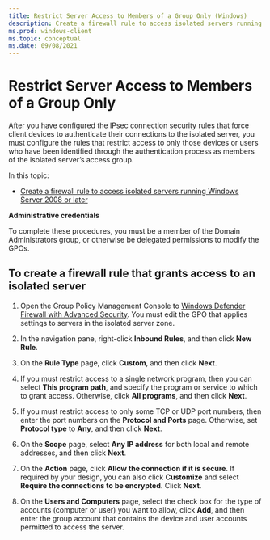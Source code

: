 ```yaml
---
title: Restrict Server Access to Members of a Group Only (Windows)
description: Create a firewall rule to access isolated servers running Windows Server 2008 or later and restrict server access to members of a group.
ms.prod: windows-client
ms.topic: conceptual
ms.date: 09/08/2021
---
```


# Restrict Server Access to Members of a Group Only


After you have configured the IPsec connection security rules that force client devices to authenticate their connections to the isolated server, you must configure the rules that restrict access to only those devices or users who have been identified through the authentication process as members of the isolated server’s access group.

In this topic:

-   [Create a firewall rule to access isolated servers running Windows Server 2008 or later](#to-create-a-firewall-rule-that-grants-access-to-an-isolated-server)

**Administrative credentials**

To complete these procedures, you must be a member of the Domain Administrators group, or otherwise be delegated permissions to modify the GPOs.

## To create a firewall rule that grants access to an isolated server

1.  Open the Group Policy Management Console to [Windows Defender Firewall with Advanced Security](open-the-group-policy-management-console-to-windows-firewall-with-advanced-security.md). You must edit the GPO that applies settings to servers in the isolated server zone.

2.  In the navigation pane, right-click **Inbound Rules**, and then click **New Rule**.

3.  On the **Rule Type** page, click **Custom**, and then click **Next**.

4.  If you must restrict access to a single network program, then you can select **This program path**, and specify the program or service to which to grant access. Otherwise, click **All programs**, and then click **Next**.

5.  If you must restrict access to only some TCP or UDP port numbers, then enter the port numbers on the **Protocol and Ports** page. Otherwise, set **Protocol type** to **Any**, and then click **Next**.

6.  On the **Scope** page, select **Any IP address** for both local and remote addresses, and then click **Next**.

7.  On the **Action** page, click **Allow the connection if it is secure**. If required by your design, you can also click **Customize** and select **Require the connections to be encrypted**. Click **Next**.

8.  On the **Users and Computers** page, select the check box for the type of accounts (computer or user) you want to allow, click **Add**, and then enter the group account that contains the device and user accounts permitted to access the server.

